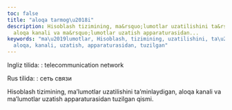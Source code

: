 ```yaml
---
toc: false
title: "aloqa tarmog\u2018i"
description: Hisoblash tizimining, ma&rsquo;lumotlar uzatilishini ta&rsquo;minlaydigan,
  aloqa kanali va ma&rsquo;lumotlar uzatish apparaturasidan...
keywords: "ma\u2019lumotlar, Hisoblash, tizimining, uzatilishini, ta\u2019minlaydigan,
  aloqa, kanali, uzatish, apparaturasidan, tuzilgan"
---
```


Ingliz tilida:
:   telecommunication network

Rus tilida:
:   сеть связи

Hisoblash tizimining, ma’lumotlar uzatilishini ta’minlaydigan, aloqa kanali va ma’lumotlar uzatish apparaturasidan tuzilgan qismi.
